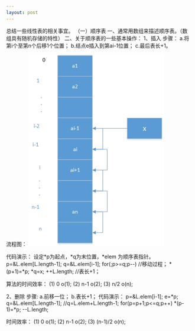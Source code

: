 ```yaml
---
layout: post
---
```

总结一些线性表的相关事宜。
（一）顺序表
一、通常用数组来描述顺序表。（数组具有随机存储的特性）
二、关于顺序表的一些基本操作：
1、插入
  步骤：
  a.将第i个至第n个后移1个位置；
  b.结点e插入到第ai-1位置；
  c.最后表长+1。

  流程图：
  <img src="/images/绘图2.jpg" class="fit image">

代码演示：
设定*p为起点，*q为末位置，*elem 为顺序表指针。
p=&L.elem[L.length-1];
q=&L.elem[i-1];
for(;p>=q;p--)   //移动过程；
*(p+1)=*p;
*q=x;
++L.length;      //表长+1；

算法的时间效率：
(1)   0          o(1);
(2)   n-1        o(2);
(3)   n/2        o(n);

2、删除
  步骤:
  a.前移一位；
  b.表长+1；
  代码演示：
  p=&L.elem[i-1];
  e=*p;
  q=&L.elem[L.length-1];           //q=L.elem+L.length-1;
  for(p=p+1;p<=q;p++)
  *(p-1)=*p;
  --L.length;

时间效率：
(1)    0          o(1);
(2)    n-1        o(2);
(3)    (n-1)/2    o(n);

